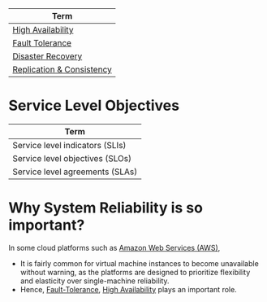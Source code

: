 | Term                                                                                       |
|--------------------------------------------------------------------------------------------|
| [High Availability](HighAvailability.md)                                                   |
| [Fault Tolerance](FaultTolerance.md)                                                       |
| [Disaster Recovery](DisasterRecovery.md)                                                   |
| [Replication & Consistency](../../3_DatabaseComponents/1_Glossaries/Replication&Consistency) |

# Service Level Objectives

| Term                              |
|-----------------------------------|
| Service level indicators (SLIs)   |
| Service level objectives (SLOs)   |
| Service level agreements (SLAs)   |

# Why System Reliability is so important?
In some cloud platforms such as [Amazon Web Services (AWS)](../../../2_AWSComponents/Readme.md),
- It is fairly common for virtual machine instances to become unavailable without warning, as the platforms are designed to prioritize flexibility and elasticity over single-machine reliability.
- Hence, [Fault-Tolerance](FaultTolerance.md), [High Availability](HighAvailability.md) plays an important role.

